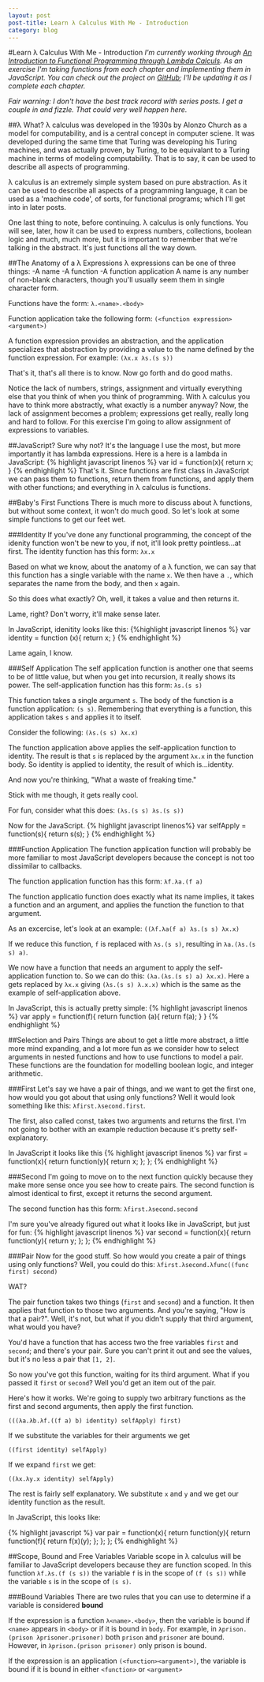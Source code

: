 ```yaml
---
layout: post
post-title: Learn λ Calculus With Me - Introduction
category: blog
---
```


#Learn λ Calculus With Me - Introduction
_I'm currently working through [An Introduction to Functional Programming
through Lambda Calculs](http://www.amazon.com/gp/product/0486478831). As an
exercise I'm taking functions from each chapter and implementing them in JavaScript.
You can check out the project on [GitHub](https://github.com/wilhelmson/lambdajs);
I'll be updating it as I complete each chapter._

_Fair warning: I don't have the best track record with series posts. I get a couple
in and fizzle. That could very well happen here._

##λ What?
λ calculus was developed in the 1930s by Alonzo Church as a model for computability,
 and is a central concept in computer sciene. It was developed during the same time
 that Turing was developing his Turing machines, and was actually proven, by Turing,
 to be equivalant to a Turing machine in terms of modeling computability. That is
 to say, it can be used to describe all aspects of programming.

 λ calculus is an extremely simple system based on pure abstraction. As it can
 be used to describe all aspects of a programming language, it can be used as a
 'machine code', of sorts, for functional programs; which I'll get into in later
 posts.

One last thing to note, before continuing. λ calculus is only functions. You will
see, later, how it can be used to express numbers, collections, boolean logic and
much, much more, but it is important to remember that we're talking in the abstract.
It's just functions all the way down.

##The Anatomy of a λ Expressions
 λ expressions can be one of three things:
  -A name
  -A function
  -A function application
A name is any number of non-blank characters, though you'll usually seem them in
single character form.

Functions have the form: ```λ.<name>.<body>```

Function application take the following form: ```(<function expression> <argument>)```

A function expression provides an abstraction, and the application specializes
that abstraction by providing a value to the name defined by the function expression.
For example: ```(λx.x λs.(s s))```

That's it, that's all there is to know. Now go forth and do good maths.

Notice the lack of numbers, strings, assignment and virtually everything else that
you think of when you think of programming. With λ calculus you have to think
more abstractly, what exactly is a number anyway? Now, the lack of assignment becomes
a problem; expressions get really, really long and hard to follow. For this exercise
I'm going to allow assignment of expressions to variables.

##JavaScript?
Sure why not? It's the language I use the most, but more importantly it has lambda expressions. Here is a
here is a lambda in JavaScript:
{% highlight javascript linenos %}
var id = function(x){
  return x;
}
{% endhighlight %}
That's it. Since functions are first class in JavaScript we can pass them to functions,
return them from functions, and apply them with other functions; and everything in λ
calculus is functions.

##Baby's First Functions
There is much more to discuss about λ functions, but without some context, it won't
do much good. So let's look at some simple functions to get our feet wet.

###Identity
If you've done any functional programming, the concept of the idenity function won't be
new to you, if not, it'll look pretty pointless...at first. The identity function has
this form: ```λx.x```

Based on what we know, about the anatomy of a λ function, we can say that this function
has a single variable with the name ```x```. We then have a ```.```, which separates
the name from the body, and then ```x``` again.

So this does what exactly? Oh, well, it takes a value and then returns it.

Lame, right? Don't worry, it'll make sense later.

In JavaScript, idenitity looks like this:
{%highlight javascript linenos %}
var identity = function (x){
  return x;
}
{% endhighlight %}

Lame again, I know.

###Self Application
The self application function is another one that seems to be of little value,
but when you get into recursion, it really shows its power. The self-application
function has this form: ```λs.(s s)```

This function takes a single argument ```s```. The body of the function is a function
application: ```(s s)```. Remembering that everything is a function, this application
takes ```s``` and applies it to itself.

Consider the following: ```(λs.(s s) λx.x)```

The function application above applies the self-application function to identity.
The result is that ```s``` is replaced by the argument ```λx.x``` in the function body.
So identity is applied to identity, the result of which is...identity.

And now you're thinking, "What a waste of freaking time."

Stick with me though, it gets really cool.

For fun, consider what this does: ```(λs.(s s) λs.(s s))```

Now for the JavaScript.
{% highlight javascript linenos%}
var selfApply = function(s){
  return s(s);
}
{% endhighlight %}

###Function Application
The function application function will probably be more familiar to most JavaScript
developers because the concept is not too dissimilar to callbacks.

The function application function has this form: ```λf.λa.(f a)```

The function applicatio function does exactly what its name implies, it takes a function
and an argument, and applies the function the function to that argument.

As an excercise, let's look at an example: ```((λf.λa(f a) λs.(s s) λx.x)```

If we reduce this function, ```f``` is replaced with ```λs.(s s)```, resulting in
```λa.(λs.(s s) a)```.

We now have a function that needs an argument to apply the self-application function to.
So we can do this: ```(λa.(λs.(s s) a) λx.x)```. Here ```a``` gets replaced by ```λx.x```
giving ```(λs.(s s) λ.x.x)``` which is the same as the example of self-application above.

In JavaScript, this  is actually pretty simple:
{% highlight javascript linenos %}
var apply = function(f){
  return function (a){
    return f(a);
  }
}
{% endhighlight %}

##Selection and Pairs
Things are about to get a little more abstract, a little more mind expanding,
and a lot more fun as we consider how to select arguments in nested functions
and how to use functions to model a pair. These functions are the foundation for
modelling boolean logic, and integer arithmetic.

###First
Let's say we have a pair of things, and we want to get the first one, how would
you got about that using only functions? Well it would look something like this:
```λfirst.λsecond.first```.

The first, also called const, takes two arguments and returns the first. I'm not
going to bother with an example reduction because it's pretty self-explanatory.

In JavaScript it looks like this
{% highlight javascript linenos %}
var first = function(x){
  return function(y){
    return x;
  };
};
{% endhighlight %}

###Second
I'm going to move on to the next function quickly because they make more sense
once you see how to create pairs. The second function is almost identical to first,
except it returns the second argument.

The second function has this form: ```λfirst.λsecond.second```

I'm sure you've already figured out what it looks like in JavaScript, but just for
fun:
{% highlight javascript linenos %}
var second = function(x){
  return function(y){
    return y;
  };
};
{% endhighlight %}

###Pair
Now for the good stuff. So how would you create a pair of things using only functions?
Well, you could do this: ```λfirst.λsecond.λfunc((func first) second)```

WAT?

The pair function takes two things (```first``` and ```second```) and a function.
It then applies that function to those two arguments. And you're saying, "How is that a pair?".
Well, it's not, but what if you didn't supply that third argument, what would you have?

You'd have a function that has access two the free variables ```first``` and ```second```;
and there's your pair. Sure you can't print it out and see the values, but it's no less
a pair that ```[1, 2]```.

So now you've got this function, waiting for its third argument. What if you passed it
```first``` or ```second```? Well you'd get an item out of the pair.

Here's how it works. We're going to supply two arbitrary functions as the first
and second arguments, then apply the first function.

```(((λa.λb.λf.((f a) b) identity) selfApply) first)```

If we substitute the variables for their arguments we get

```((first identity) selfApply)```

If we expand ```first``` we get:

```((λx.λy.x identity) selfApply)```

The rest is fairly self explanatory. We substitute ```x``` and ```y``` and we get our
identity function as the result.

In JavaScript, this looks like:

{% highlight javascript %}
var pair = function(x){
  return function(y){
    return function(f){
      return f(x)(y);
    };
  };
};
{% endhighlight %}

##Scope, Bound and Free Variables
Variable scope in λ calculus will be familiar to JavaScript developers because they
are function scoped. In this function ```λf.λs.(f (s s))``` the variable ```f```
is in the scope of ```(f (s s))``` while the variable ```s``` is in the scope of
```(s s)```.

###Bound Variables
There are two rules that you can use to determine if a variable is considered **bound**

If the expression is a function ```λ<name>.<body>```, then the variable is bound
if ```<name>``` appears in ```<body>``` or if it is bound in ```body```. For example, in
```λprison.(prison λprisoner.prisoner)``` both ```prison``` and ```prisoner``` are bound.
 However, in ```λprison.(prison prisoner)``` only prison is bound.

 If the expression is an application ```(<function><argument>)```, the variable
 is bound if it is bound in either ```<function>``` or ```<argument>```
